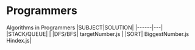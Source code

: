 # Programmers
Algorithms in Programmers
|SUBJECT|SOLUTION|
|------|---|
|STACK/QUEUE| |
|DFS/BFS| targetNumber.js |
|SORT| BiggestNumber.js <br> Hindex.js|
